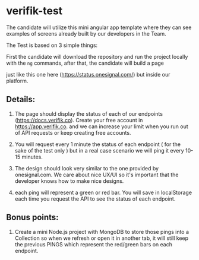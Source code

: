 # verifik-test

The candidate will utilize this mini angular app template where they can see examples of screens already built by our developers in the Team.

The Test is based on 3 simple things:

First the candidate will download the repository and run the project locally with the `ng` commands, after that, the candidate will build a page 

just like this one here (https://status.onesignal.com/) but inside our platform.

## Details:

1. The page should display the status of each of our endpoints (https://docs.verifik.co). Create your free account in https://app.verifik.co. and we can increase your limit when you run out of API requests or keep creating free accounts.

2. You will request every 1 minute the status of each endpoint ( for the sake of the test only ) but in a real case scenario we will ping it every 10-15 minutes.

3. The design should look very similar to the one provided by onesignal.com. We care about nice UX/UI so it's important that the developer knows how to make nice designs.

4. each ping will represent a green or red bar. You will save in localStorage each time you request the API to see the status of each endpoint.



## Bonus points:

1. Create a mini Node.js project with MongoDB to store those pings into a Collection so when we refresh or open it in another tab, it will still keep the previous PINGS which represent the red/green bars on each endpoint.
